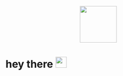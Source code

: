 <div id="header" align="center">
  <img src="https://media.giphy.com/media/jVTkOsIRdx4was3Toi/giphy.gif?cid=790b7611iowqu8fogrmz4xtxkgubz4trmsmf59a4yr7bjxrt&ep=v1_gifs_search&rid=giphy.gif&ct=g" width="100""/>
</div>

<h1>
  hey there
  <img src="https://media.giphy.com/media/hvRJCLFzcasrR4ia7z/giphy.gif" width="30px"/>
</h1>

